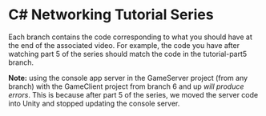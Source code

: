 # C# Networking Tutorial Series

Each branch contains the code corresponding to what you should have at the end of the associated video. For example, the code you have after watching part 5 of the series should match the code in the tutorial-part5 branch.

**Note:** using the console app server in the GameServer project (from any branch) with the GameClient project from branch 6 and up *will produce errors*. This is because after part 5 of the series, we moved the server code into Unity and stopped updating the console server.
